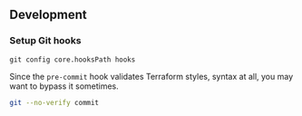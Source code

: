 ## Development

### Setup Git hooks

```
git config core.hooksPath hooks
```

Since the `pre-commit` hook validates Terraform styles, syntax at all, you may want to bypass it sometimes.

```sh
git --no-verify commit
```
